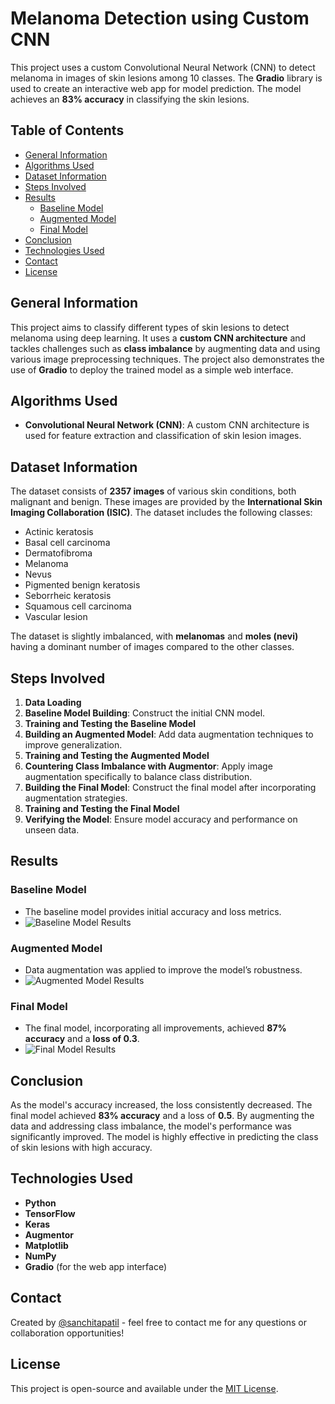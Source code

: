 # Melanoma Detection using Custom CNN

This project uses a custom Convolutional Neural Network (CNN) to detect melanoma in images of skin lesions among 10 classes. The **Gradio** library is used to create an interactive web app for model prediction. The model achieves an **83% accuracy** in classifying the skin lesions.

## Table of Contents
- [General Information](#general-information)
- [Algorithms Used](#algorithms-used)
- [Dataset Information](#dataset-information)
- [Steps Involved](#steps-involved)
- [Results](#results)
  - [Baseline Model](#baseline-model)
  - [Augmented Model](#augmented-model)
  - [Final Model](#final-model)
- [Conclusion](#conclusion)
- [Technologies Used](#technologies-used)
- [Contact](#contact)
- [License](#license)

## General Information

This project aims to classify different types of skin lesions to detect melanoma using deep learning. It uses a **custom CNN architecture** and tackles challenges such as **class imbalance** by augmenting data and using various image preprocessing techniques. The project also demonstrates the use of **Gradio** to deploy the trained model as a simple web interface.

## Algorithms Used
- **Convolutional Neural Network (CNN)**: A custom CNN architecture is used for feature extraction and classification of skin lesion images.

## Dataset Information

The dataset consists of **2357 images** of various skin conditions, both malignant and benign. These images are provided by the **International Skin Imaging Collaboration (ISIC)**. The dataset includes the following classes:

- Actinic keratosis
- Basal cell carcinoma
- Dermatofibroma
- Melanoma
- Nevus
- Pigmented benign keratosis
- Seborrheic keratosis
- Squamous cell carcinoma
- Vascular lesion

The dataset is slightly imbalanced, with **melanomas** and **moles (nevi)** having a dominant number of images compared to the other classes.

## Steps Involved
1. **Data Loading**
2. **Baseline Model Building**: Construct the initial CNN model.
3. **Training and Testing the Baseline Model**
4. **Building an Augmented Model**: Add data augmentation techniques to improve generalization.
5. **Training and Testing the Augmented Model**
6. **Countering Class Imbalance with Augmentor**: Apply image augmentation specifically to balance class distribution.
7. **Building the Final Model**: Construct the final model after incorporating augmentation strategies.
8. **Training and Testing the Final Model**
9. **Verifying the Model**: Ensure model accuracy and performance on unseen data.

## Results

### Baseline Model
- The baseline model provides initial accuracy and loss metrics.
- ![Baseline Model Results](path/to/baseline_model_image.png) <!-- Replace with actual image path -->

### Augmented Model
- Data augmentation was applied to improve the model’s robustness.
- ![Augmented Model Results](path/to/augmented_model_image.png) <!-- Replace with actual image path -->

### Final Model
- The final model, incorporating all improvements, achieved **87% accuracy** and a **loss of 0.3**.
- ![Final Model Results](path/to/final_model_image.png) <!-- Replace with actual image path -->

## Conclusion
As the model's accuracy increased, the loss consistently decreased. The final model achieved **83% accuracy** and a loss of **0.5**. By augmenting the data and addressing class imbalance, the model's performance was significantly improved. The model is highly effective in predicting the class of skin lesions with high accuracy.

## Technologies Used
- **Python**
- **TensorFlow**
- **Keras**
- **Augmentor**
- **Matplotlib**
- **NumPy**
- **Gradio** (for the web app interface)

## Contact
Created by [@sanchitapatil](https://github.com/sanchitapatil) - feel free to contact me for any questions or collaboration opportunities!

## License
This project is open-source and available under the [MIT License](LICENSE).
